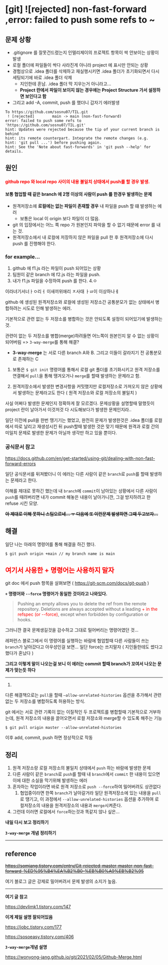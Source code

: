 # [git] ![rejected] non-fast-forward ,error: failed to push some refs to ~


## 문제 상황

* .gitignore 를 잘못건드렸는지 인텔리제이의 프로젝트 항목이 싹 안보이는 상황이 발생
* 로컬 폴더에 파일들이 싹다 사라진게 아니라 project 에 표시만 안되는 상황
* 경험상으로 .idea 폴더를 삭제하고 재실행시키면 .idea 폴더가 초기화되면서 다시 세팅되기에 바로 .idea 폴더 삭제
  * 지인한테 혼남. .idea 폴더 막 지우는거 아니라고...
  * **Project 란에서 파일이 보이지 않는 경우에는 Project Structure 가서 설정하면 보인다고 함** 
* 그리고 add -A, commit, push 를 했더니 갑자기 에러발생  

```linux
To https://github.com/sosnu07/TIL.git
 ! [rejected]        main -> main (non-fast-forward)
error: failed to push some refs to 'https://github.com/sosnu07/TIL.git'
hint: Updates were rejected because the tip of your current branch is behind
hint: its remote counterpart. Integrate the remote changes (e.g.
hint: 'git pull ...') before pushing again.
hint: See the 'Note about fast-forwards' in 'git push --help' for details.

```


## 원인

#### <span style="color:red"> github repo 와 local repo 사이의 내용 불일치 상태에서 push를 할 경우 발생. </span>
#### 보통 협업할 때 같은 branch 에 2명 이상의 사람이 push 를 한경우 발생하는 문제
* 원격저장소에 **로컬에는 없는 파일이 존재할 경우** 내 파일을 push 할 떄 발생하는 에러
  * 보통은 local 이 origin 보다 파일이 더 많음. 
* git 의 입장에서는 어느 쪽 repo 가 원본인지 파악을 할 수 없기 때문에 error 를 내는 것. 
* 원격저장소에서 내 로컬에 저장하지 않은 파일을 pull 한 후 원격저장소에 다시 push 를 진행해야 한다.


### for example...

1. github 에 f1.js 라는 파일이 push 되어있는 상황 
2. 팀원이 같은 branch 에 f2.js 라는 파일을 push.
3. 내가 f1.js 파일을 수정하여 push 를 한다. 
4.ㅇ


이라녀기서너ㅏㅇ리ㅓ 이새끼위애리
ㅈ사태 ㅏㄶ이 이상하나ㅔ


github 에 생성된 원격저장소와 로컬에 생성된 저장소간 공통분모가 없는 상태에서 병합하려는 시도로 인해 발생하는 에러. 

기본적으로 관련 없는 두 저장소를 병합하는 것은 안되도록 설정이 되어있기에 발생하는 것. 

관련이 없는 두 저장소를 병합(merge)하려들면 어느쪽이 원본인지 알 수 없는 상황이 되어버림
=> `3-way-merge`를 통해 해결? 
   * **3-way-merge** 는 서로 다른 branch A와 B. 그리고 이들이 갈라지기 전 공통분모로 존재하는 C 


1. 보통은 `$ git init` 명령어를 통해서 로컬 git 폴더를 초기화시키고 원격 저장소를 연결해서 `pull`을 통해 땡겨오거나 `merge`를 할때 발생하는 문제라고 함. 

2. 원격저장소에서 발생한 변경사항을 커밋했지만 로컬저장소로 가져오지 않은 상황에서 발생하는 문제라고도 한다 ( 원격 저장소와 로컬 저장소의 불일치 )

사실 어쩌다 발생한 문제인지 정확하게 잘 모르겠다. 
문제상황을 설명할때 말했듯이 project 란이 날아가서 이것저것 다 시도해보다가 발생한 문제인지라..

일단 이전에 pull을 한번 땡기기는 했었고, 완전히 문제가 발생한것은 .idea 폴더를 로컬에서 따로 날리고 재생성시킨 뒤 push할때 발생한 것은 맞기 때문에
원격과 로컬 간의 미일치 문제로 발생한 문제가 아닐까 생각만 하고 있을 뿐이다. 

### 공식문서 참고
https://docs.github.com/en/get-started/using-git/dealing-with-non-fast-forward-errors

일단 공식문서를 뒤져봤더니 이 에러는 다른 사람이 같은 `branch`로 `push`를 할때 발생하는 문제라고 한다.

이해를 제대로 못하긴 했는데 
내 `branch`에 `commit`이 남아있는 상황에서 다른 사람이 `push`를 때려버리면 내가 commit 해놓은 내용이 날아가니깐, 그걸 방지하려고 한 refuse 시킨 모양. 

~~**아 제대로 이해 못하니 스팀오르네... ㅜ 다음에 또 이런문제 발생하면 그때 두고보자...**~~

## 해결

일단 나는 아래의 명령어를 통해 해결을 하긴 했다.  

```linux
$ git push origin +main // my branch name is main
```

## <span style="color:red"> 여기서 사용한 + 명령어는 사용하지 말자</span>

git doc 에서 push 항목을 살펴보면 ( https://git-scm.com/docs/git-push )

**`+` 명령어와 `--force` 명령어가 동일한 것이라고 나와있다.**

>Pushing an empty <src> allows you to delete the <dst> ref from the remote repository. Deletions are always accepted without a leading  <span style="color:red"> + in the refspec (or --force)</span>, except when forbidden by configuration or hooks.

그러니깐 결국 문제생길것을 감수하고 그대로 밀어버리는 명령어였던 것... 

레퍼런스 블로그에서 이 명령어를 실행하는 바람에 협업할때 다른 사람들이 쓰는 `branch`가 날아갔다고 아우성인걸 보면... 일단 force는 쓰지말자
( 지인들한테도 썼다고 했다가 혼났다 )

**그리고 이렇게 말이 나오는걸 보니 이 에러는 commit 할때 branch가 꼬여서 나오는 문제가 맞는듯 하다**

---
1. 
다른 해결책으로는 `pull`을 할때 `–allow-unrelated-histories` 옵션을 추가해서 관련없는 두 저장소를 병합하도록 허용하는 방식.

git 에서는 서로 관련 기록이 없는 이질적인 두 프로젝트를 병합할때 기본적으로 거부하는데, 원격 저장소의 내용을 끌어오면서 로컬 저장소와 merge할 수 있도록 해주는 기능


```linux
$ git pull origin master --allow-unrelated-histories
```

이후 add, commit, push 하면 정상적으로 작동




## 정리 

1. 원격 저장소랑 로컬 저장소의 불일치 상태에서 `push` 하는 바람에 발생한 문제
2. 다른 사람이 같은 `branch`로 `push`를 할때 내 `branch`에서 `commit` 한 내용이 있으면 이에 대한 소실을 막기위해 발생하는 에러
3. 혼자하는 작업이라면 바로 원격 저장소로 `push --force`하여 밀어버려도 상관없다
   1. 협업중이라면 한쪽 `branch`가 날아갈거라 일단 원격저장소에 있는 내용을 `pull`로 땡기고, 이 과정에서 `--allow-unrelated-histories` 옵션을 추가하여 로컬저장소의 내용을 원격저장소의 내용과 `merge`시켜준다. 
4. 그런데 이러면 로컬에서 `force`하는것과 똑같지 않나 싶은...


**내일 다시 보고 정리하기**

**`3-way-merge` 개념 정리하기** 

---

## reference

 

~~https://somjang.tistory.com/entry/Git-rejected-master-master-non-fast-forward-%ED%95%B4%EA%B2%B0-%EB%B0%A9%EB%B2%95~~

여기 블로그 글은 강제로 밀어버려서 문제 발생의 소지가 높음.

---

**여기 글 참고**

https://devlimk1.tistory.com/147


**이게 제일 설명 잘되어있음**

https://jobc.tistory.com/177

https://sosoeasy.tistory.com/406

**`3-way-merge`개념 설명**

https://wonyong-jang.github.io/git/2021/02/05/Github-Merge.html
